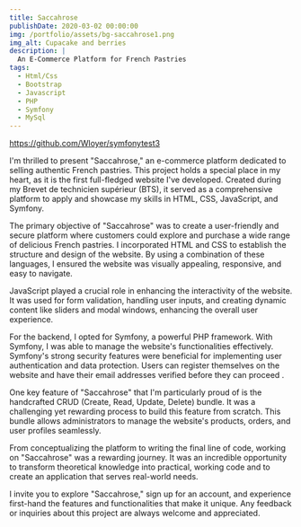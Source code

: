 ```yaml
---
title: Saccahrose
publishDate: 2020-03-02 00:00:00
img: /portfolio/assets/bg-saccahrose1.png
img_alt: Cupacake and berries
description: |
  An E-Commerce Platform for French Pastries 
tags:
  - Html/Css  
  - Bootstrap
  - Javascript
  - PHP
  - Symfony
  - MySql
---
```

https://github.com/Wloyer/symfonytest3

I'm thrilled to present "Saccahrose," an e-commerce platform dedicated to selling authentic French pastries. This project holds a special place in my heart, as it is the first full-fledged website I've developed. Created during my Brevet de technicien supérieur (BTS), it served as a comprehensive platform to apply and showcase my skills in HTML, CSS, JavaScript, and Symfony.

The primary objective of "Saccahrose" was to create a user-friendly and secure platform where customers could explore and purchase a wide range of delicious French pastries. I incorporated HTML and CSS to establish the structure and design of the website. By using a combination of these languages, I ensured the website was visually appealing, responsive, and easy to navigate.

JavaScript played a crucial role in enhancing the interactivity of the website. It was used for form validation, handling user inputs, and creating dynamic content like sliders and modal windows, enhancing the overall user experience.

For the backend, I opted for Symfony, a powerful PHP framework. With Symfony, I was able to manage the website's functionalities effectively. Symfony's strong security features were beneficial for implementing user authentication and data protection. Users can register themselves on the website and have their email addresses verified before they can proceed .

One key feature of "Saccahrose" that I'm particularly proud of is the handcrafted CRUD (Create, Read, Update, Delete) bundle. It was a challenging yet rewarding process to build this feature from scratch. This bundle allows administrators to manage the website's products, orders, and user profiles seamlessly.

From conceptualizing the platform to writing the final line of code, working on "Saccahrose" was a rewarding journey. It was an incredible opportunity to transform theoretical knowledge into practical, working code and to create an application that serves real-world needs.

I invite you to explore "Saccahrose," sign up for an account, and experience first-hand the features and functionalities that make it unique. Any feedback or inquiries about this project are always welcome and appreciated.
